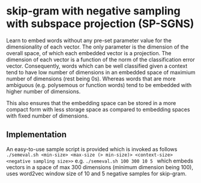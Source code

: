 # skip-gram with negative sampling with subspace projection (SP-SGNS)

Learn to embed words without any pre-set parameter value for the dimensionality of each vector. The only parameter
is the dimension of the overall space, of which each embedded vector is a projection. 
The dimension of each vector is a function of the norm of the classification error vector. Consequently, words
which can be well classified given a context tend to have low number of dimensions in an embedded space of
maximium number of dimensions (rest being 0s). Whereas words that are more ambiguous (e.g. polysemous or function words)
tend to be embedded with higher number of dimensions.

This also ensures that the embedding space can be stored in a more compact form with less storage space as compared
to embedding spaces with fixed number of dimensions.

## Implementation

An easy-to-use sample script is provided which is invoked as follows
``
./semeval.sh <min-size> <max-size (> min-size)> <context-size> <negative sampling size>>
``
e.g.
``
./semeval.sh 100 300 10 5 
``
which embeds vectors in a space of max 300 dimensions (minimum dimension being 100), uses word2vec window size of 10 and 5 negative samples for skip-gram. 
